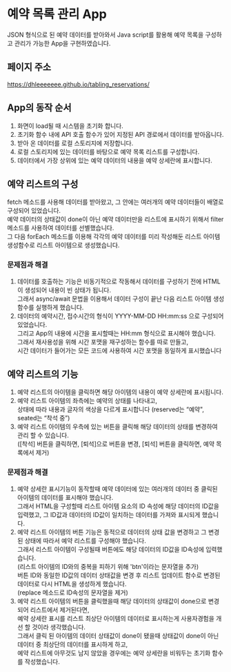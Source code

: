 ﻿# 예약 목록 관리 App
JSON 형식으로 된 예약 데이터를 받아와서 Java script를 활용해 예약 목록을 구성하고 관리가 가능한 App을 구현하였습니다.
 
 
## 페이지 주소
https://dhleeeeeee.github.io/tabling_reservations/


## App의 동작 순서


1. 화면이 load될 때 시스템을 초기화 합니다.
2. 초기화 함수 내에 API 호출 함수가 있어 지정된 API 경로에서 데이터를 받아옵니다.
3. 받아 온 데이터를 로컬 스토리지에 저장합니다.
4. 로컬 스토리지에 있는 데이터를 바탕으로 예약 목록 리스트를 구성합니다.
5. 데이터에서 가장 상위에 있는 예약 데이터의 내용을 예약 상세란에 표시합니다.


## 예약 리스트의 구성


fetch 메소드를 사용해 데이터를 받아왔고, 그 안에는 여러개의 예약 데이터들이 배열로 구성되어 있었습니다.  
예약 데이터의 상태값이 done이 아닌 예약 데이터만을 리스트에 표시하기 위해서 filter 메소드를 사용하여 데이터를 선별했습니다.  
그 다음 forEach 메소드를 이용해 각각의 예약 데이터를 미리 작성해둔 리스트 아이템 생성함수로 리스트 아이템으로 생성했습니다.


### 문제점과 해결
1. 데이터를 호출하는 기능은 비동기적으로 작동해서 데이터를 구성하기 전에 HTML이 생성되어 내용이 빈 상태가 됩니다.  
그래서 async/await 문법을 이용해서 데이터 구성이 끝난 다음 리스트 아이템 생성 함수를 실행하게 했습니다.
2. 데이터의 예약시간, 접수시간의 형식이 YYYY-MM-DD HH:mm:ss 으로 구성되어 있었습니다.  
그리고 App의 내용에 시간을 표시할때는 HH:mm 형식으로 표시해야 했습니다.  
그래서 재사용성을 위해 시간 포맷을 재구성하는 함수를 따로 만들고,  
시간 데이터가 들어가는 모든 코드에 사용하여 시간 포맷을 동일하게 표시했습니다


## 예약 리스트의 기능


1. 예약 리스트의 아이템을 클릭하면 해당 아이템의 내용이 예약 상세란에 표시됩니다.
2. 예약 리스트 아이템의 좌측에는 예약의 상태를 나타내고,  
상태에 따라 내용과 글자의 색상을 다르게 표시합니다 (reserved는 “예약", seated는 “착석 중”)
3. 예약 리스트 아이템의 우측에 있는 버튼을 클릭해 해당 데이터의 상태를 변경하여 관리 할 수 있습니다.  
([착석] 버튼을 클릭하면, [퇴석]으로 버튼을 변경,  [퇴석] 버튼을 클릭하면, 예약 목록에서 제거)
 


### 문제점과 해결


1. 예약 상세란 표시기능이 동작할때 예약 데이터에 있는 여러개의 데이터 중 클릭된 아이템의 데이터를 표시해야 했습니다.  
그래서 HTML을 구성할때 리스트 아이템 요소의 ID 속성에 해당 데이터의 ID값을 입력했고, 그 ID값과 데이터의 ID값이 일치하는 데이터를 가져와 표시되게 했습니다.
2. 예약 리스트 아이템의 버튼 기능은 동적으로 데이터의 상태 값을 변경하고 그 변경 된 상태에 따라서 예약 리스트를 구성해야 했습니다.  
그래서 리스트 아이템이 구성될때 버튼에도 해당 데이터의 ID값을 ID속성에 입력했습니다.  
(리스트 아이템의 ID와의 중복을 피하기 위해 'btn'이라는 문자열을 추가)  
버튼 ID와 동일한 ID값의 데이터 상태값을 변경 후 리스트 업데이트 함수로 변경된 데이터로 다시 HTML을 생성하게 했습니다.  
(replace 메소드로 ID속성의 문자열을 제거)
3. 예약 리스트 아이템의 버튼을 클릭했을때 해당 데이터의 상태값이 done으로 변경되어 리스트에서 제거된다면,  
예약 상세란 표시를 리스트 최상단 아이템의 데이터로 표시하는게 사용자경험을 개선 할 것이라 생각했습니다.  
그래서 클릭 된 아이템의 데이터 상태값이 done이 됐을때 상태값이 done이 아닌 데이터 중 최상단의 데이터를 표시하게 하고,  
예약 리스트에 아무것도 남지 않았을 경우에는 예약 상세란을 비워두는 초기화 함수를 작성했습니다.

